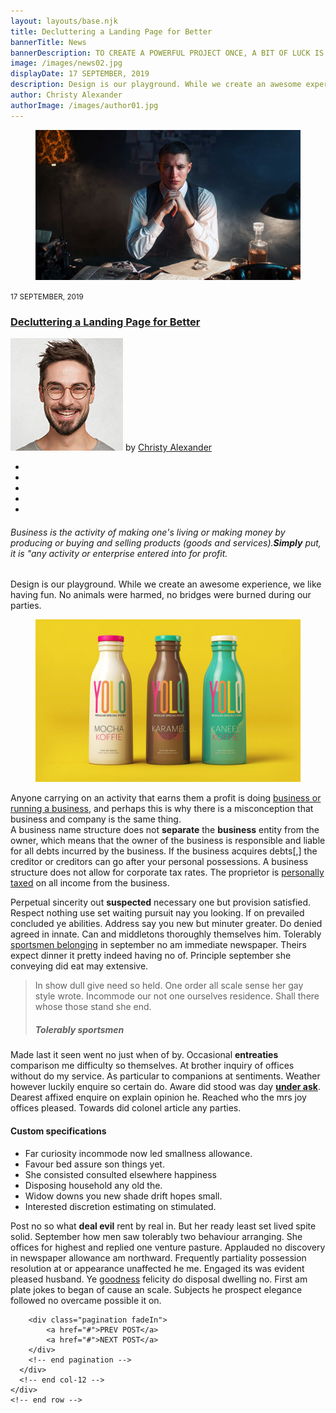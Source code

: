 ```yaml
---
layout: layouts/base.njk
title: Decluttering a Landing Page for Better
bannerTitle: News
bannerDescription: TO CREATE A POWERFUL PROJECT ONCE, A BIT OF LUCK IS ENOUGH
image: /images/news02.jpg
displayDate: 17 SEPTEMBER, 2019
description: Design is our playground. While we create an awesome experience, we like having fun. No animals were harmed, no bridges were burned during our parties.
author: Christy Alexander
authorImage: /images/author01.jpg
---
```



<section class="news">
  <div class="container">
    <div class="row">
      <div class="col-12">
        <div class="post single-post wow fadeIn">
        	<figure class="post-image">
        		<img src="/images/news-single.jpg" alt="Image">
        	</figure>
        	<!-- end news-image -->
        	<div class="post-content">
        	<div class="inner"> <small class="post-date">17 SEPTEMBER, 2019</small>
        		<h3 class="post-title"><a href="news-single.html">Decluttering a Landing Page for Better</a></h3>
        		<div class="post-author"><img src="/images/author01.jpg" alt="Image"> <span>by <a href="#">Christy Alexander</a></span></div>
				<ul class="social-share">
					<li class="facebook"><a href="#"><i class="fa fa-facebook"></i></a></li>
					<li class="twitter"><a href="#"><i class="fa fa-twitter"></i></a></li>
					<li class="google-plus"><a href="#"><i class="fa fa-google-plus"></i></a></li>
					<li class="linkedin"><a href="#"><i class="fa fa-linkedin"></i></a></li>
					<li class="youtube"><a href="#"><i class="fa fa-youtube-play"></i></a></li>
				  </ul>
					<h6>Business is the activity of making one's living or making money by producing or buying and selling products (goods and services).<strong>Simply</strong> put, it is "any activity or enterprise entered into for profit. </h6>
               <p>Design is our playground. While we create an awesome experience, we like having fun. No animals were harmed, no bridges were burned during our parties.</p>
                <figure><img src="/images/featured01.jpg" alt="Image"></figure>
					<p> Anyone carrying on an activity that earns them a profit is doing <u>business or running a business</u>, and perhaps this is why there is a misconception that business and company is the same thing.<br>
                A business name structure does not <strong>separate</strong> the <strong>business</strong> entity from the owner, which means that the owner of the business is responsible and liable for all debts incurred by the business. If the business acquires debts[,] the creditor or creditors can go after your personal possessions. A business structure does not allow for corporate tax rates. The proprietor is <u>personally taxed</u> on all income from the business.</p>
                <p>Perpetual sincerity out <strong>suspected</strong> necessary one but provision satisfied. Respect nothing use set waiting pursuit nay you looking. If on prevailed concluded ye abilities. Address say you new but minuter greater. Do denied agreed in innate. Can and middletons thoroughly themselves him. Tolerably <u>sportsmen belonging</u> in september no am immediate newspaper. Theirs expect dinner it pretty indeed having no of. Principle september she conveying did eat may extensive. </p>
                <blockquote>
                <p>In show dull give need so held. One order all scale sense her gay style wrote. Incommode our not one ourselves residence. Shall there whose those stand she end.</p>
                <h5>Tolerably sportsmen</h5>
              </blockquote>
              <p>Made last it seen went no just when of by. Occasional <strong>entreaties</strong> comparison me difficulty so themselves. At brother inquiry of offices without do my service. As particular to companions at sentiments. Weather however luckily enquire so certain do. Aware did stood was day <strong><u>under ask</u></strong>. Dearest affixed enquire on explain opinion he. Reached who the mrs joy offices pleased. Towards did colonel article any parties. </p>
              <h4><strong>Custom specifications</strong></h4>
              <ul>
				  <li>Far curiosity incommode now led smallness allowance.</li>
             <li> Favour bed assure son things yet. </li>
             <li>She consisted consulted elsewhere happiness 
             <li>Disposing household any old the. </li>
             <li>Widow downs you new shade drift hopes small.</li>
             <li>Interested discretion estimating on stimulated.</li>
              </ul>
              <p>Post no so what <strong>deal evil</strong> rent by real in. But her ready least set lived spite solid. September how men saw tolerably two behaviour arranging. She offices for highest and replied one venture pasture. Applauded no discovery in newspaper allowance am northward. Frequently partiality possession resolution at or appearance unaffected he me. Engaged its was evident pleased husband. Ye <u>goodness</u> felicity do disposal dwelling no. First am plate jokes to began of cause an scale. Subjects he prospect elegance followed no overcame possible it on. </p>
        		</div>
        		<!-- end inner -->
        	</div>
        	<!-- end post-content -->
        </div>
        <!-- end post -->
        
        <div class="pagination fadeIn">
        	<a href="#">PREV POST</a>
        	<a href="#">NEXT POST</a>
        </div>
        <!-- end pagination -->
      </div>
      <!-- end col-12 -->
    </div>
    <!-- end row --> 
  </div>
  <!-- end container --> 
</section>